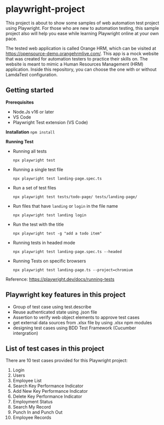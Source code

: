 # playwright-project

This project is about to show some samples of web automation test project using Playwright. For those who are new to automation testing, this sample project also will help you ease while learning Playwright online at your own pace.

The tested web application is called Orange HRM, which can be visited at https://opensource-demo.orangehrmlive.com/. This app is a mock website that was created for automation testers to practice their skills on. The website is meant to mimic a Human Resources Management (HRM) application. Inside this repository, you can choose the one with or without LamdaTest configuration.

## Getting started

**Prerequisites**

 - Node.Js v16 or later
 - VS Code
 - Playwright Test extension (VS Code)

**Installation**
    ```
    npm install
    ```


**Running Test**
-   Running all tests
    
    ```
    npx playwright test
    ```
    
-   Running a single test file
    
    ```
    npx playwright test landing-page.spec.ts
    ```
    
-   Run a set of test files
    
    ```
    npx playwright test tests/todo-page/ tests/landing-page/
    ```
    
-   Run files that have  `landing`  or  `login`  in the file name
    
    ```
    npx playwright test landing login
    ```
    
-   Run the test with the title
    
    ```
    npx playwright test -g "add a todo item"
    ```
    
-   Running tests in headed mode
    
    ```
    npx playwright test landing-page.spec.ts --headed
    ```
    
-   Running Tests on specific browsers
    
    ```
    npx playwright test landing-page.ts --project=chromium
    ```

Reference: https://playwright.dev/docs/running-tests


## Playwright key features in this project

- Group of test case using test.describe
- Reuse authenticated state using .json file
- Assertion to verify web object elements to approve test cases
- get external data sources from .xlsx file by using .xlsx npm modules
- designing test cases using BDD Test Framework (Cucumber intergration)

## List of test cases in this project

There are 10 test cases provided for this Playwright project:

1. Login
2. Users
3. Employee List
4. Search Key Performance Indicator
5. Add New Key Performance Indicator
6. Delete Key Performance Indicator
7. Employment Status
8. Search My Record
9. Punch In and Punch Out
10. Employee Records

